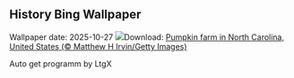 ## History Bing Wallpaper
Wallpaper date: 2025-10-27
![](https://www.bing.com/th?id=OHR.PumpkinFarm_EN-CA8630828267_UHD.jpg&w=1000)Download: [Pumpkin farm in North Carolina, United States (© Matthew H Irvin/Getty Images)](https://www.bing.com/th?id=OHR.PumpkinFarm_EN-CA8630828267_UHD.jpg)

Auto get programm by LtgX
